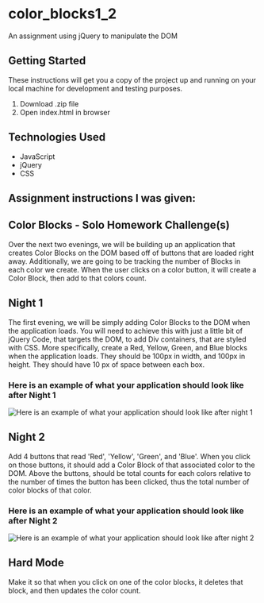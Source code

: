 # color_blocks1_2

An assignment using jQuery to manipulate the DOM

## Getting Started

These instructions will get you a copy of the project up and running on your local machine for development and testing purposes.

1. Download .zip file
2. Open index.html in browser

## Technologies Used

- JavaScript
- jQuery
- CSS

## Assignment instructions I was given:

## Color Blocks - Solo Homework Challenge(s)
Over the next two evenings, we will be building up an application that creates Color Blocks on the DOM based off of buttons that are loaded right away. Additionally, we are going to be tracking the number of Blocks in each color we create. When the user clicks on a color button, it will create a Color Block, then add to that colors count.

## Night 1
The first evening, we will be simply adding Color Blocks to the DOM when the application loads. You will need to achieve this with just a little bit of jQuery Code, that targets the DOM, to add Div containers, that are styled with CSS. More specifically, create a Red, Yellow, Green, and Blue blocks when the application loads. They should be 100px in width, and 100px in height. They should have 10 px of space between each box. 

### Here is an example of what your application should look like after Night 1

![Here is an example of what your application should look like after night 1](http://i.imgur.com/TRhp9w1.png)

## Night 2 
Add 4 buttons that read 'Red', 'Yellow', 'Green', and 'Blue'. When you click on those buttons, it should add a Color Block of that associated color to the DOM. Above the buttons, should be total counts for each colors relative to the number of times the button has been clicked, thus the total number of color blocks of that color.

### Here is an example of what your application should look like after Night 2

![Here is an example of what your application should look like after night 2](http://i.imgur.com/ChOIEjW.png)

## Hard Mode
Make it so that when you click on one of the color blocks, it deletes that block, and then updates the color count.
